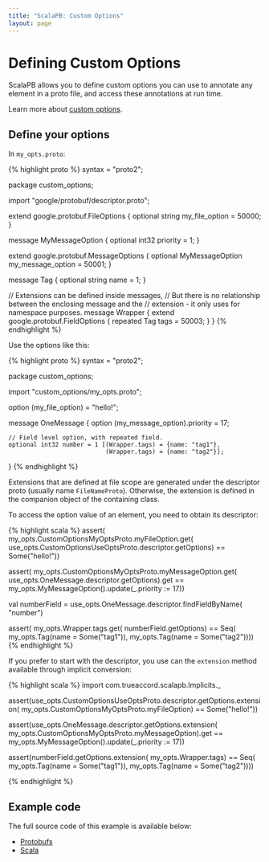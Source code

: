 ```yaml
---
title: "ScalaPB: Custom Options"
layout: page
---
```


# Defining Custom Options

ScalaPB allows you to define custom options you can use to annotate any
element in a proto file, and access these annotations at run time.

Learn more about [custom options](https://developers.google.com/protocol-buffers/docs/proto#customoptions).


## Define your options

In `my_opts.proto`:

{% highlight proto %}
syntax = "proto2";

package custom_options;

import "google/protobuf/descriptor.proto";

extend google.protobuf.FileOptions {
  optional string my_file_option = 50000;
}

message MyMessageOption {
  optional int32 priority = 1;
}

extend google.protobuf.MessageOptions {
  optional MyMessageOption my_message_option = 50001;
}

message Tag {
  optional string name = 1;
}

// Extensions can be defined inside messages,
// But there is no relationship between the enclosing message and the
// extension - it only uses for namespace purposes.
message Wrapper {
  extend google.protobuf.FieldOptions {
    repeated Tag tags = 50003;
  }
}
{% endhighlight %}

Use the options like this:

{% highlight proto %}
syntax = "proto2";

package custom_options;

import "custom_options/my_opts.proto";

option (my_file_option) = "hello!";

message OneMessage {
    option (my_message_option).priority = 17;

    // Field level option, with repeated field.
    optional int32 number = 1 [(Wrapper.tags) = {name: "tag1"},
                               (Wrapper.tags) = {name: "tag2"}];
}
{% endhighlight %}

Extensions that are defined at file scope are generated under the descriptor
proto (usually name `FileNameProto`). Otherwise, the extension is defined in
the companion object of the containing class.

To access the option value of an element, you need to obtain its descriptor:

{% highlight scala %}
assert(
  my_opts.CustomOptionsMyOptsProto.myFileOption.get(
    use_opts.CustomOptionsUseOptsProto.descriptor.getOptions) ==
      Some("hello!"))

assert(
  my_opts.CustomOptionsMyOptsProto.myMessageOption.get(
    use_opts.OneMessage.descriptor.getOptions).get ==
      my_opts.MyMessageOption().update(_.priority := 17))

val numberField = use_opts.OneMessage.descriptor.findFieldByName(
  "number")

assert(
  my_opts.Wrapper.tags.get(
    numberField.getOptions) == Seq(
      my_opts.Tag(name = Some("tag1")),
      my_opts.Tag(name = Some("tag2"))))
{% endhighlight %}

If you prefer to start with the descriptor, you use can the `extension`
method available through implicit conversion:

{% highlight scala %}
import com.trueaccord.scalapb.Implicits._

assert(use_opts.CustomOptionsUseOptsProto.descriptor.getOptions.extension(
  my_opts.CustomOptionsMyOptsProto.myFileOption) == Some("hello!"))

assert(use_opts.OneMessage.descriptor.getOptions.extension(
  my_opts.CustomOptionsMyOptsProto.myMessageOption).get ==
      my_opts.MyMessageOption().update(_.priority := 17))

assert(numberField.getOptions.extension(
  my_opts.Wrapper.tags) == Seq(
      my_opts.Tag(name = Some("tag1")),
      my_opts.Tag(name = Some("tag2"))))

{% endhighlight %}

## Example code

The full source code of this example is available below:

- [Protobufs](https://github.com/trueaccord/ScalaPB/tree/master/examples/src/main/protobuf/custom_options)
- [Scala](https://github.com/trueaccord/ScalaPB/tree/master/examples/src/main/scala/custom_options)

